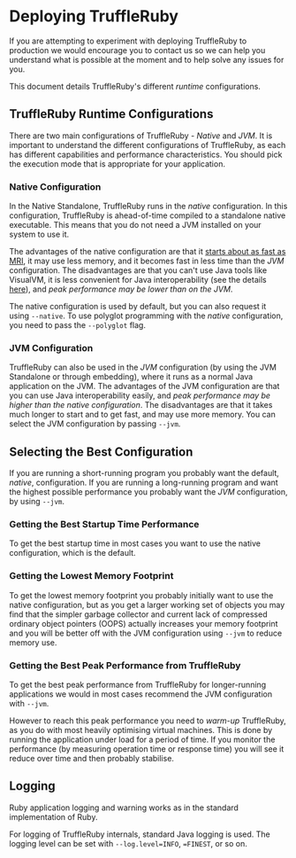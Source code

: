 # Deploying TruffleRuby

If you are attempting to experiment with deploying TruffleRuby to production we would encourage you to contact us so we can help you understand what is possible at the moment and to help solve any issues for you.

This document details TruffleRuby's different *runtime* configurations.

## TruffleRuby Runtime Configurations

There are two main configurations of TruffleRuby - *Native* and *JVM*.
It is important to understand the different configurations of TruffleRuby, as each has different capabilities and performance characteristics.
You should pick the execution mode that is appropriate for your application.

### Native Configuration

In the Native Standalone, TruffleRuby runs in the *native* configuration.
In this configuration, TruffleRuby is ahead-of-time compiled to a standalone native executable.
This means that you do not need a JVM installed on your system to use it.

The advantages of the native configuration are that it [starts about as fast as MRI](https://eregon.me/blog/2019/04/24/how-truffleruby-startup-became-faster-than-mri.html), it may use less memory, and it becomes fast in less time than the *JVM* configuration.
The disadvantages are that you can't use Java tools like VisualVM, it is less convenient for Java interoperability (see the details [here](compatibility.md#java-interoperability-with-the-native-configuration)), and *peak performance may be lower than on the JVM*.

The native configuration is used by default, but you can also request it using `--native`.
To use polyglot programming with the *native* configuration, you need to pass the `--polyglot` flag.

### JVM Configuration

TruffleRuby can also be used in the *JVM* configuration (by using the JVM Standalone or through embedding), where it runs as a normal Java application on the JVM.
The advantages of the JVM configuration are that you can use Java interoperability easily, and *peak performance may be higher than the native configuration*.
The disadvantages are that it takes much longer to start and to get fast, and may use more memory.
You can select the JVM configuration by passing `--jvm`.

## Selecting the Best Configuration

If you are running a short-running program you probably want the default, *native*, configuration.
If you are running a long-running program and want the highest possible performance you probably want the *JVM* configuration, by using `--jvm`.

### Getting the Best Startup Time Performance

To get the best startup time in most cases you want to use the native configuration, which is the default.

### Getting the Lowest Memory Footprint

To get the lowest memory footprint you probably initially want to use the native configuration, but as you get a larger working set of objects you may find that the simpler garbage collector and current lack of compressed ordinary object pointers (OOPS) actually increases your memory footprint and you will be better off with the JVM configuration using `--jvm` to reduce memory use.

### Getting the Best Peak Performance from TruffleRuby

To get the best peak performance from TruffleRuby for longer-running applications we would in most cases recommend the JVM configuration with `--jvm`.

However to reach this peak performance you need to *warm-up* TruffleRuby, as you do with most heavily optimising virtual machines.
This is done by running the application under load for a period of time.
If you monitor the performance (by measuring operation time or response time) you will see it reduce over time and then probably stabilise.

## Logging

Ruby application logging and warning works as in the standard implementation of Ruby.

For logging of TruffleRuby internals, standard Java logging is used.
The logging level can be set with `--log.level=INFO`, `=FINEST`, or so on.
